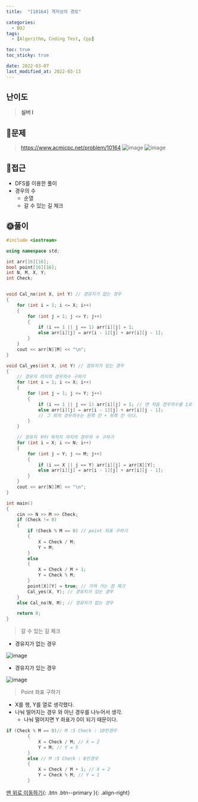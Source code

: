```yaml
---
title:  "[10164] 격자상의 경로" 

categories:
  - BOJ
tags:
  - [Algorithm, Coding Test, Cpp]

toc: true
toc_sticky: true

date: 2022-03-07
last_modified_at: 2022-03-13
---
```


## 난이도
> **실버 I**

## 📜문제
> <https://www.acmicpc.net/problem/10164>
![image](https://user-images.githubusercontent.com/81313733/156984206-519574e3-bf1f-43aa-852e-47d9f3c59a99.png)
![image](https://user-images.githubusercontent.com/81313733/156984275-83eccb65-0ee1-4ee0-a7e7-5909e37f04a0.png)
## 🔎접근
-   DFS를 이용한 풀이
-   경우의 수
    -   순열
    -   갈 수 있는 길 체크 
  
## 🌞풀이
```c++
#include <iostream>

using namespace std;

int arr[16][16];
bool point[16][16];
int N, M, X, Y;
int Check;


void Cal_no(int X, int Y) // 경유지가 없는 경우
{
	for (int i = 1; i <= X; i++)
	{
		for (int j = 1; j <= Y; j++)
		{
			if (i == 1 || j == 1) arr[i][j] = 1;
			else arr[i][j] = arr[i - 1][j] + arr[i][j - 1];
		}
	}
	cout << arr[N][M] << "\n";
}

void Cal_yes(int X, int Y) // 경유지가 있는 경우
{
	// 경유지 까지의 경우의수 구하기
	for (int i = 1; i <= X; i++)
	{
		for (int j = 1; j <= Y; j++)
		{
			if (i == 1 || j == 1) arr[i][j] = 1; // 맨 처음 경우의수를 1로 고정한다.
			else arr[i][j] = arr[i - 1][j] + arr[i][j - 1];
			// 그 외의 경우의수는 왼쪽 칸 + 위쪽 칸 이다.
		}
	}

	// 경유지 부터 목적지 까지의 경우의 수 구하기
	for (int i = X; i <= N; i++)
	{
		for (int j = Y; j <= M; j++)
		{
			if (i == X || j == Y) arr[i][j] = arr[X][Y];
			else arr[i][j] = arr[i - 1][j] + arr[i][j - 1];
		}
	}
	cout << arr[N][M] << "\n";
}

int main()
{
	cin >> N >> M >> Check;
	if (Check != 0)
	{
		if (Check % M == 0) // point 좌표 구하기
		{
			X = Check / M;
			Y = M;
		}
		else
		{
			X = Check / M + 1;
			Y = Check % M;
		}
		point[X][Y] = true; // 거쳐 가는 점 체크
		Cal_yes(X, Y); // 경유지가 있는 경우
	}
	else Cal_no(N, M); // 경유지가 없는 경우

	return 0;
}
```
> 갈 수 있는 길 체크
- 경유지가 없는 경우

![image](https://user-images.githubusercontent.com/81313733/156986389-5debcfcb-54c7-4959-bce8-30a9dddb37c9.png)

- 경유지가 있는 경우
  
![image](https://user-images.githubusercontent.com/81313733/156986156-c83527ff-1a89-4bd1-a000-2d538f83e4e1.png)


> Point 좌표 구하기
- X를 행, Y를 열로 생각했다.
- 나눠 떨어지는 경우 와 아닌 경우를 나누어서 생각.
  - 나눠 떨어지면 Y 좌표가 0이 되기 때문이다.

```c++
if (Check % M == 0)// M :5 Check : 10인경우 
		{
			X = Check / M; // X = 2
			Y = M; // Y = 5
		}
		else // M :5 Check : 8인경우 
		{
			X = Check / M + 1; // X = 2
			Y = Check % M; // Y = 1
		}
```

[맨 위로 이동하기](#){: .btn .btn--primary }{: .align-right}